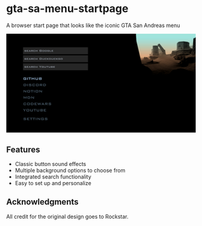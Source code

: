 # gta-sa-menu-startpage

A browser start page that looks like the iconic GTA San Andreas menu

![preview](./assets/preview.png)

## Features
- Classic button sound effects
- Multiple background options to choose from
- Integrated search functionality
- Easy to set up and personalize

## Acknowledgments
All credit for the original design goes to Rockstar.
